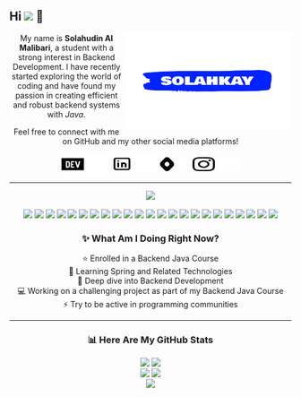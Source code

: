 ## Hi <a href="https://github.com/solahkay" target="blank"><img src="https://api.visitorbadge.io/api/visitors?path=https%3A%2F%2Fgithub.com%2Fsolahkay%2Fsolahkay&countColor=%2337d67a&style=flat-square&labelStyle=upper" /></a> 👋

<div align="center">
	 <img align="right" src="./assets/images/solahkay.png" alt="Solahkay logo" width="300" height="170">
	<p>My name is <strong>Solahudin Al Malibari</strong>, a student with a strong interest in Backend Development. I have recently started exploring the world of coding and have found my passion in creating efficient and robust backend systems with <i>Java</i>.</p>
	<p>Feel free to connect with me on GitHub and my other social media platforms!</p>
	<div>
		<a href="https://dev.to/solahkay#gh-light-mode-only" target="blank"><img align="center" src="./assets/icons/devdotto-light.svg" alt="solahkay" height="37" width="40" /></a>
		<a href="https://dev.to/solahkay#gh-dark-mode-only" target="blank"><img align="center" src="./assets/icons/devdotto-dark.svg" alt="solahkay" height="37" width="40" /></a>
		<a href="https://www.linkedin.com/in/solahkay/#gh-light-mode-only" target="blank"><img align="center" src="./assets/icons/linkedin-light.svg" alt="solahkay" height="30" width="40" /></a>
		<a href="https://www.linkedin.com/in/solahkay/#gh-dark-mode-only" target="blank"><img align="center" src="./assets/icons/linkedin-dark.svg" alt="solahkay" height="30" width="40" /></a>
		<a href="https://hashnode.com/@solahkay#gh-light-mode-only" target="blank"><img align="center" src="./assets/icons/hashnode-light.svg" alt="solahkay" height="25" width="25" /></a>
		<a href="https://hashnode.com/@solahkay#gh-dark-mode-only" target="blank"><img align="center" src="./assets/icons/hashnode-dark.svg" alt="solahkay" height="25" width="25" /></a>
		<a href="https://www.instagram.com/solahkay/#gh-light-mode-only" target="blank"><img align="center" src="./assets/icons/instagram-light.svg" alt="solahkay" height="25" width="40" /></a>
		<a href="https://www.instagram.com/solahkay/#gh-dark-mode-only" target="blank"><img align="center" src="./assets/icons/instagram-dark.svg" alt="solahkay" height="25" width="40" /></a>
	</div>
	
<hr>

<p align="center">
	<img src="https://custom-icon-badges.demolab.com/badge/Technologies that i use-A6FF96?logo=gear&logoColor=black&style=for-the-badge#gh-dark-mode-only">
</p>

<p align="center">
	<a href="https://www.java.com/en/"><img src="https://custom-icon-badges.demolab.com/badge/Java-FF0000?logo=java&logoColor=white&style=flat"></a>
	<a href="https://openjdk.org/"><img src="https://custom-icon-badges.demolab.com/badge/OpenJDK-ED8B00?logo=openjdk&logoColor=white&style=flat"></a>
	<a href="https://maven.apache.org/"><img src="https://custom-icon-badges.demolab.com/badge/Apache_Maven-C71A36?logo=apachemaven&logoColor=white&style=flat"></a>
	<a href="https://www.jetbrains.com/idea/#gh-light-mode-only"><img src="https://custom-icon-badges.demolab.com/badge/IntelliJ_IDEA-404347?logo=intellij-idea&logoColor=white&style=flat"></a>
	<a href="https://www.jetbrains.com/idea/#gh-dark-mode-only"><img src="https://custom-icon-badges.demolab.com/badge/IntelliJ_IDEA-F2F4F9?logo=intellij-idea&logoColor=black&style=flat"></a>
	<a href="https://code.visualstudio.com/"><img src="https://custom-icon-badges.demolab.com/badge/VSCode-0078D4?logo=visual%20studio%20code&logoColor=white&style=flat"></a>
	<a href="https://junit.org/junit5/"><img src="https://custom-icon-badges.demolab.com/badge/Junit5-25A162?logo=junit5&logoColor=white&style=flat"></a>
	<a href="https://html.spec.whatwg.org/multipage/"><img src="https://custom-icon-badges.demolab.com/badge/HTML5-E34F26?logo=html5&logoColor=white&style=flat"></a>
	<a href="https://www.w3.org/Style/CSS/Overview.en.html"><img src="https://custom-icon-badges.demolab.com/badge/CSS3-1572B6?logo=css3&logoColor=white&style=flat"></a>
	<a href="https://www.markdownguide.org/#gh-light-mode-only"><img src="https://custom-icon-badges.demolab.com/badge/Markdown-272829?logo=markdown&logoColor=white&style=flat"></a>
	<a href="https://www.markdownguide.org/#gh-dark-mode-only"><img src="https://custom-icon-badges.demolab.com/badge/Markdown-B6FAF7?logo=markdown&logoColor=black&style=flat"></a>
	<a href="https://www.linux.org/"><img src="https://custom-icon-badges.demolab.com/badge/Linux-FCC624?logo=linux&logoColor=black&style=flat"></a>
	<a href="https://git-scm.com/"><img src="https://custom-icon-badges.demolab.com/badge/Git-E44C30?logo=git&logoColor=white&style=flat"></a>
	<a href="https://www.google.com/intl/id_id/chrome/"><img src="https://custom-icon-badges.demolab.com/badge/Google_chrome-4285F4?logo=Google-chrome&logoColor=white&style=flat"></a>
	<a href="https://www.mysql.com/"><img src="https://custom-icon-badges.demolab.com/badge/MySQL-005C84?logo=mysql&logoColor=white&style=flat"></a>
	<a href="https://www.sonarsource.com/products/sonarlint/"><img src="https://custom-icon-badges.demolab.com/badge/SonarLint-CB2029?logo=sonarlint&logoColor=white&style=flat"></a>
	<a href="https://www.postman.com/"><img src="https://custom-icon-badges.demolab.com/badge/Postman-FF6C37?logo=Postman&logoColor=white&style=flat"></a>
	<a href="https://editorconfig.org/#gh-light-mode-only"><img src="https://custom-icon-badges.demolab.com/badge/Editor_Config-E0EFEF?logo=editorconfig&logoColor=black&style=flat"></a>
	<a href="https://editorconfig.org/#gh-dark-mode-only"><img src="https://custom-icon-badges.demolab.com/badge/Editor_Config-423F3E?logo=editorconfig&logoColor=white&style=flat"></a>
	<a href="https://spring.io/"><img src="https://custom-icon-badges.demolab.com/badge/Spring-6DB33F?logo=spring&logoColor=white&style=flat"></a>
	<a href="https://spring.io/projects/spring-boot#gh-light-mode-only"><img src="https://custom-icon-badges.demolab.com/badge/Spring_Boot-F2F4F9?logo=spring-boot&style=flate"></a>
	<a href="https://spring.io/projects/spring-boot#gh-dark-mode-only"><img src="https://custom-icon-badges.demolab.com/badge/Spring_Boot-white?logo=spring-boot&style=flate"></a>
	<a href="https://tomcat.apache.org/"><img src="https://custom-icon-badges.demolab.com/badge/Apache_Tomcat-F8DC75?logo=apache-tomcat&logoColor=black&style=flate"></a>
</p>

<h3 align="center">✨ What Am I Doing Right Now?</h3>

<div align="center">
	<div>⭐ Enrolled in a Backend Java Course</div>
	<div>🌱 Learning Spring and Related Technologies</div>
	<div>🤿 Deep dive into Backend Development</div>
	<div>💻 Working on a challenging project as part of my Backend Java Course</div>
	<div>⚡ Try to be active in programming communities</div>
</div>

<hr>

### 📊 Here Are My GitHub Stats

<div align="center">
	<a href="https://github.com/solahkay" ><img src="https://github-readme-stats.vercel.app/api/top-langs/?username=solahkay&layout=compact&hide_border=true&theme=radical" height="170" /></a>
	<a href="https://github.com/solahkay" ><img src="https://github-profile-summary-cards.vercel.app/api/cards/most-commit-language?username=solahkay&theme=2077" height="170" /></a>
</div>

<div align="center">
	<a href="https://github.com/solahkay" ><img src="https://github-profile-summary-cards.vercel.app/api/cards/productive-time?username=solahkay&theme=2077&utcOffset=7" height="170" /></a>
	<a href="https://github.com/solahkay" ><img src="https://github-readme-stats.vercel.app/api?username=solahkay&hide_border=true&line_height=29&show_icons=true&theme=radical" height="170" /></a>
</div>

<div align="center">
	<a href="https://github.com/solahkay" ><img src="https://github-profile-summary-cards.vercel.app/api/cards/profile-details?username=solahkay&theme=2077" height="187" /></a>
</div>
